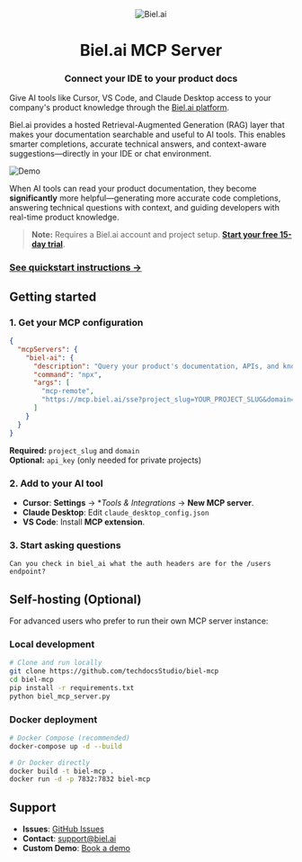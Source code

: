 <div align="center">
  <picture>
    <source media="(prefers-color-scheme: dark)" srcset="./logo-dark..jpg" />
    <img alt="Biel.ai" src="./logo.jpg" />
  </picture>
  <h1>Biel.ai MCP Server</h1>
  <h3>Connect your IDE to your product docs</h3>
</div>


Give AI tools like Cursor, VS Code, and Claude Desktop access to your company's product knowledge through the [Biel.ai platform](https://biel.ai).

Biel.ai provides a hosted Retrieval-Augmented Generation (RAG) layer that makes your documentation searchable and useful to AI tools. This enables smarter completions, accurate technical answers, and context-aware suggestions—directly in your IDE or chat environment.

![Demo](./demo.png)

When AI tools can read your product documentation, they become **significantly** more helpful—generating more accurate code completions, answering technical questions with context, and guiding developers with real-time product knowledge.


> **Note:** Requires a Biel.ai account and project setup. **[Start your free 15-day trial](https://app.biel.ai/accounts/signup/)**.

<h3><a href="https://docs.biel.ai/integrations/mcp-server?utm_source=github&utm_medium=referral&utm_campaign=readme">See quickstart instructions →</a></h3>

## Getting started

### 1. Get your MCP configuration

```json
{
  "mcpServers": {
    "biel-ai": {
      "description": "Query your product's documentation, APIs, and knowledge base.",
      "command": "npx",
      "args": [
        "mcp-remote",
        "https://mcp.biel.ai/sse?project_slug=YOUR_PROJECT_SLUG&domain=https://your-docs-domain.com"
      ]
    }
  }
}
```

**Required:** `project_slug` and `domain`  
**Optional:** `api_key` (only needed for private projects)

### 2. Add to your AI tool

* **Cursor**: **Settings** → **Tools & Integrations* → **New MCP server**.
* **Claude Desktop**: Edit `claude_desktop_config.json`  
* **VS Code**: Install **MCP extension**.

### 3. Start asking questions

```
Can you check in biel_ai what the auth headers are for the /users endpoint?
```

## Self-hosting (Optional)

For advanced users who prefer to run their own MCP server instance:

### Local development
```bash
# Clone and run locally
git clone https://github.com/techdocsStudio/biel-mcp
cd biel-mcp
pip install -r requirements.txt
python biel_mcp_server.py
```

### Docker deployment
```bash
# Docker Compose (recommended)
docker-compose up -d --build

# Or Docker directly
docker build -t biel-mcp .
docker run -d -p 7832:7832 biel-mcp
```

## Support

- **Issues**: [GitHub Issues](https://github.com/techdocsStudio/biel-mcp/issues)
- **Contact**: [support@biel.ai](mailto:support@biel.ai)
- **Custom Demo**: [Book a demo](https://biel.ai/contact)
